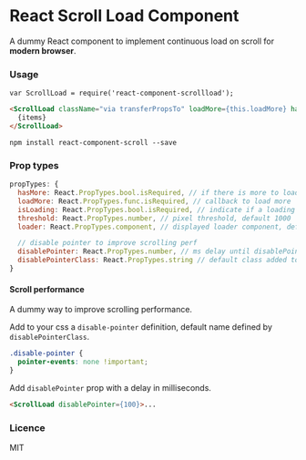 React Scroll Load Component
=================================

A dummy React component to implement continuous load on scroll for **modern browser**.

### Usage
```
var ScrollLoad = require('react-component-scrollload');
```
```html
<ScrollLoad className="via transferPropsTo" loadMore={this.loadMore} hasMore={!!this.state.meta.next} isLoading={this.state.loading} loader={<div className="loading"><img src="/img/loading.svg" /></div>}>
  {items}
</ScrollLoad>
```

`npm install react-component-scroll --save`

### Prop types
```javascript
propTypes: {
  hasMore: React.PropTypes.bool.isRequired, // if there is more to load
  loadMore: React.PropTypes.func.isRequired, // callback to load more
  isLoading: React.PropTypes.bool.isRequired, // indicate if a loading is ongoing
  threshold: React.PropTypes.number, // pixel threshold, default 1000
  loader: React.PropTypes.component, // displayed loader component, default React.DOM.div(null, 'Loading...')

  // disable pointer to improve scrolling perf
  disablePointer: React.PropTypes.number, // ms delay until disablePointerClass class is removed after last scroll event, default 0 (feature disabled)
  disablePointerClass: React.PropTypes.string // default class added to child wrapper div, default 'disable-pointer'
}
```

#### Scroll performance

A dummy way to improve scrolling performance.

Add to your css a `disable-pointer` definition, default name defined by `disablePointerClass`.

```css
.disable-pointer {
  pointer-events: none !important;
}
```

Add `disablePointer` prop with a delay in milliseconds.
```html
<ScrollLoad disablePointer={100}>...
```


### Licence

MIT
